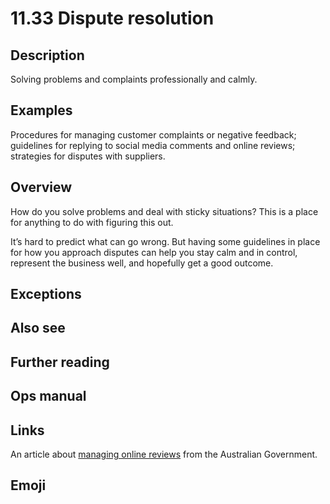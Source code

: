 # 11.33 Dispute resolution

## Description

Solving problems and complaints professionally and calmly.

## Examples

Procedures for managing customer complaints or negative feedback; guidelines for replying to social media comments and online reviews; strategies for disputes with suppliers.

## Overview

How do you solve problems and deal with sticky situations? This is a place for anything to do with figuring this out.

It’s hard to predict what can go wrong. But having some guidelines in place for how you approach disputes can help you stay calm and in control, represent the business well, and hopefully get a good outcome.

## Exceptions

## Also see

## Further reading

## Ops manual

## Links

An article about [managing online reviews](https://business.gov.au/online-and-digital/online-reviews) from the Australian Government.

## Emoji


